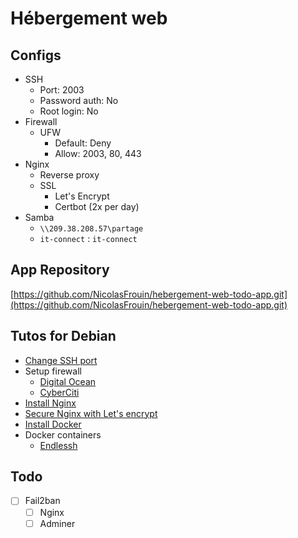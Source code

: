 # Hébergement web

## Configs

- SSH
  - Port: 2003
  - Password auth: No
  - Root login: No
- Firewall
  - UFW
    - Default: Deny
    - Allow: 2003, 80, 443
- Nginx
  - Reverse proxy
  - SSL
    - Let's Encrypt
    - Certbot (2x per day)
- Samba
  - `\\209.38.208.57\partage`
  - `it-connect` : `it-connect`

## App Repository

[https://github.com/NicolasFrouin/hebergement-web-todo-app.git](https://github.com/NicolasFrouin/hebergement-web-todo-app.git)

## Tutos for Debian

- [Change SSH port](https://www.cyberciti.biz/faq/howto-change-ssh-port-on-linux-or-unix-server/)
- Setup firewall
  - [Digital Ocean](https://www.digitalocean.com/community/tutorials/how-to-set-up-a-firewall-with-ufw-on-debian)
  - [CyberCiti](https://www.cyberciti.biz/faq/set-up-a-firewall-with-ufw-on-debian-12-linux/)
- [Install Nginx](https://www.digitalocean.com/community/tutorials/how-to-install-nginx-on-debian-10)
- [Secure Nginx with Let's encrypt](https://www.digitalocean.com/community/tutorials/how-to-secure-nginx-with-let-s-encrypt-on-debian-11)
- [Install Docker](https://docs.docker.com/engine/install/debian/)
- Docker containers
  - [Endlessh](https://github.com/linuxserver/docker-endlessh)

## Todo

- [ ] Fail2ban
  - [ ] Nginx
  - [ ] Adminer
